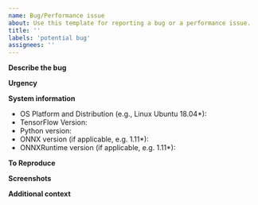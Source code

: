 ```yaml
---
name: Bug/Performance issue
about: Use this template for reporting a bug or a performance issue.
title: ''
labels: 'potential bug'
assignees: ''
---
```


<!--
**Dubugging advice**
- Add a `--opset` flag with the highest possible opset you can use. Some ops only convert in higher opsets.
- Try installing the latest tf2onnx from main. Some bug fixes might not have been released to PyPI. Run `pip uninstall tf2onnx` and `pip install git+https://github.com/onnx/tensorflow-onnx`
- If using a saved model, use the Tensorflow `saved_model_cli` to determine the correct `--tag` and `--signature_def` flags to use. If the signature you need is not listed, use the `--concrete_function` flag to index into the model's defined functions.
- If your model was made in tf1.x, try running tf2onnx in a venv with tensorflow 1.x installed. tf2.x should be able to read tf1.x models, but sometimes there are bugs.
 -->

**Describe the bug**
<!-- Please describe a clear and concise description of what the bug is. -->

**Urgency**
<!-- If there are particular important use cases blocked by this or strict project-related timelines, please share more information and dates. If there are no hard deadlines, please specify none. -->

**System information**
- OS Platform and Distribution (e.g., Linux Ubuntu 18.04*):
- TensorFlow Version:
- Python version:
- ONNX version (if applicable, e.g. 1.11*):
- ONNXRuntime version (if applicable, e.g. 1.11*):


**To Reproduce**
<!-- Describe steps/code/command to reproduce the behavior. Please upload/link the model you are trying to convert if possible. -->

**Screenshots**
<!-- If applicable, add screenshots to help explain your problem. -->

**Additional context**
<!-- Add any other context about the problem here. If the issue is about a particular model, please share the model details as well to facilitate debugging. -->
